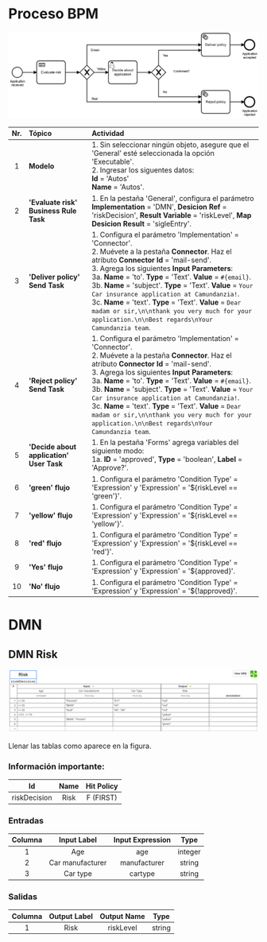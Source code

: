 # Proceso BPM
![BPMN Diagram](img/process.png)

|   Nr. | Tópico                            | Actividad                                                                                                                                                                                                                                                                                                                                                                                                                                                                                   |
| :---: | :---                              | :---                                                                                                                                                                                                                                                                                                                                                                                                                                                                                        |
|     1 | **Modelo**         | 1. Sin seleccionar ningún objeto, asegure que el 'General' esté seleccionada la opción 'Executable'.<br> 2. Ingresar los siguentes datos: <br>**Id** = 'Autos' <br> **Name** = 'Autos'.                                                                                                                                                                                                                                                                          |
|     2 | **'Evaluate risk' Business Rule Task** | 1. En la pestaña 'General', configura el parámetro **Implementation** = 'DMN', **Desicion Ref** = 'riskDecision', **Result Variable** = 'riskLevel', **Map Desicion Result** = 'sigleEntry'.|
|     3 | **'Deliver policy' Send Task** | 1. Configura el parámetro 'Implementation' = 'Connector'. <br> 2. Muévete a la pestaña **Connector**. Haz el atributo **Connector Id** = 'mail-send'.<br> 3. Agrega los siguientes **Input Parameters**:<br> 3a. **Name** = 'to'. **Type** = 'Text'. **Value** = `#{email}`. <br> 3b. **Name** = 'subject'. **Type** = 'Text'. **Value** = `Your Car insurance application at Camundanzia!`. <br>3c. **Name** = 'text'. **Type** = 'Text'. **Value** = `Dear madam or sir,\n\nthank you very much for your application.\n\nBest regards\nYour Camundanzia team`. <br>|
|     4 | **'Reject policy' Send Task** | 1. Configura el parámetro 'Implementation' = 'Connector'. <br> 2. Muévete a la pestaña **Connector**. Haz el atributo **Connector Id** = 'mail-send'.<br> 3. Agrega los siguientes **Input Parameters**:<br> 3a. **Name** = 'to'. **Type** = 'Text'. **Value** = `#{email}`. <br> 3b. **Name** = 'subject'. **Type** = 'Text'. **Value** = `Your Car insurance application at Camundanzia!`. <br>3c. **Name** = 'text'. **Type** = 'Text'. **Value** = `Dear madam or sir,\n\nthank you very much for your application.\n\nBest regards\nYour Camundanzia team`. <br>|
|     5 | **'Decide about application' User Task** | 1. En la pestaña 'Forms' agrega variables del siguiente modo:<br>1a. **ID** = 'approved', **Type** = 'boolean', **Label** = 'Approve?'.<br>|
|     6 | **'green' flujo** | 1. Configura el parámetro 'Condition Type' = 'Expression' y 'Expression' = '${riskLevel == 'green'}'.                                                                                                                                                                                                                                                                                                                                                                                      |
|     7 | **'yellow' flujo** | 1. Configura el parámetro 'Condition Type' = 'Expression' y 'Expression' = '${riskLevel == 'yellow'}'.                                                                                                                                                                                                                                                                                                                                                                                      |
|     8 | **'red' flujo** | 1. Configura el parámetro 'Condition Type' = 'Expression' y 'Expression' = '${riskLevel == 'red'}'.                                                                                                                                                                                                                                                                                                                                                                                      |
|     9 | **'Yes' flujo** | 1. Configura el parámetro 'Condition Type' = 'Expression' y 'Expression' = '${approved}'.                                                                                                                                                                                                                                                                                                                                                                              |
|     10 | **'No' flujo** | 1. Configura el parámetro 'Condition Type' = 'Expression' y 'Expression' = '${!approved}'.                                                                                                                                                                                                                                                                                                                                                                             |

# DMN

## DMN Risk

![DMN Table](img/dmn.png)

Llenar las tablas como aparece en la figura.

### Información importante:

| Id           | Name  | Hit Policy |
| :---:        | :---: | :---:      |
| riskDecision | Risk  | F (FIRST)  |

### Entradas

| Columna | Input Label      | Input Expression | Type    |
|   :---: | :---:            | :---:            | :---:   |
|       1 | Age              | age              | integer |
|       2 | Car manufacturer | manufacturer     | string  |
|       3 | Car type         | cartype          | string  |

### Salidas

| Columna | Output Label | Output Name   | Type   |
| :---:   | :---:        | :---:         | :---:  |
| 1       | Risk         | riskLevel     | string |
